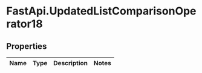 # FastApi.UpdatedListComparisonOperator18

## Properties
Name | Type | Description | Notes
------------ | ------------- | ------------- | -------------
